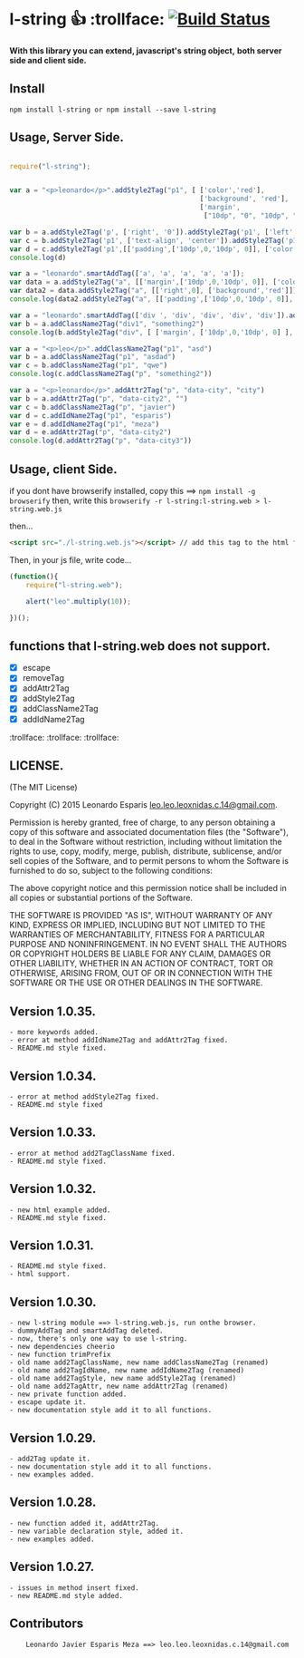 **l-string**   :thumbsup: :trollface: [![Build Status](https://travis-ci.org/leoxnidas/l-string.svg)](https://travis-ci.org/leoxnidas/l-string)
============


**With this library you can extend, javascript's string object,** 
**both server side and client side.**


Install
-------
```npm install l-string or npm install --save l-string ```

Usage, Server Side.
------------------

```javascript

require("l-string");


var a = "<p>leonardo</p>".addStyle2Tag("p1", [ ['color','red'], 
											   ['background', 'red'], 
											   ['margin', 
											    ["10dp", "0", "10dp", "0"]]])

var b = a.addStyle2Tag('p', ['right', '0']).addStyle2Tag('p1', ['left', '0'])
var c = b.addStyle2Tag('p1', ['text-align', 'center']).addStyle2Tag('p1', ['padding', [0,0,0,0]])
var d = c.addStyle2Tag('p1',[['padding',['10dp',0,'10dp', 0]], ['color','red']]
console.log(d)

var a = "leonardo".smartAddTag(['a', 'a', 'a', 'a', 'a']);
var data = a.addStyle2Tag("a", [['margin',['10dp',0,'10dp', 0]], ['color','red']])
var data2 = data.addStyle2Tag("a", [['right',0], ['background','red']])
console.log(data2.addStyle2Tag("a", [['padding',['10dp',0,'10dp', 0]], ['color','red']]))

var a = "leonardo".smartAddTag(['div ', 'div', 'div', 'div', 'div']).addIdName2Tag("div", "something")
var b = a.addClassName2Tag("div1", "something2")
console.log(b.addStyle2Tag("div", [ ['margin', ['10dp',0,'10dp', 0] ], ['color','red'] ]))

var a = "<p>leo</p>".addClassName2Tag("p1", "asd")
var b = a.addClassName2Tag("p1", "asdad")
var c = b.addClassName2Tag("p1", "qwe")
console.log(c.addClassName2Tag("p", "something2"))

var a = "<p>leonardo</p>".addAttr2Tag("p", "data-city", "city")
var b = a.addAttr2Tag("p", "data-city2", "")
var c = b.addClassName2Tag("p", "javier")
var d = c.addIdName2Tag("p1", "esparis")
var e = d.addIdName2Tag("p1", "meza")
var d = e.addAttr2Tag("p", "data-city2")
console.log(d.addAttr2Tag("p", "data-city3"))
```


Usage, client Side.
------------------

if you dont have browserify installed, copy this ==> ```npm install -g browserify```
then, write this ```browserify -r l-string:l-string.web > l-string.web.js```

then... 

```html
<script src="./l-string.web.js"></script> // add this tag to the html file.
```

Then, in your js file, write code...

```javascript
(function(){
	require("l-string.web");

	alert("leo".multiply(10));

})();
```

functions that l-string.web does not support.
---------------------------------------------
- [X] escape
- [X] removeTag
- [X] addAttr2Tag
- [X] addStyle2Tag
- [X] addClassName2Tag
- [X] addIdName2Tag

:trollface: :trollface: :trollface:


LICENSE.
--------

(The MIT License)

Copyright (C) 2015  Leonardo Esparis <leo.leo.leoxnidas.c.14@gmail.com>.

Permission is hereby granted, free of charge, to any person obtaining a copy
of this software and associated documentation files (the "Software"), to deal
in the Software without restriction, including without limitation the rights
to use, copy, modify, merge, publish, distribute, sublicense, and/or sell
copies of the Software, and to permit persons to whom the Software is
furnished to do so, subject to the following conditions:

The above copyright notice and this permission notice shall be included in
all copies or substantial portions of the Software.

THE SOFTWARE IS PROVIDED "AS IS", WITHOUT WARRANTY OF ANY KIND, EXPRESS OR
IMPLIED, INCLUDING BUT NOT LIMITED TO THE WARRANTIES OF MERCHANTABILITY,
FITNESS FOR A PARTICULAR PURPOSE AND NONINFRINGEMENT. IN NO EVENT SHALL THE
AUTHORS OR COPYRIGHT HOLDERS BE LIABLE FOR ANY CLAIM, DAMAGES OR OTHER
LIABILITY, WHETHER IN AN ACTION OF CONTRACT, TORT OR OTHERWISE, ARISING FROM,
OUT OF OR IN CONNECTION WITH THE SOFTWARE OR THE USE OR OTHER DEALINGS IN THE
SOFTWARE.


Version 1.0.35.
---------------
	- more keywords added.
	- error at method addIdName2Tag and addAttr2Tag fixed.
	- README.md style fixed.

Version 1.0.34.
---------------
	- error at method addStyle2Tag fixed.
	- README.md style fixed

Version 1.0.33.
---------------
	- error at method add2TagClassName fixed.
	- README.md style fixed.

Version 1.0.32.
---------------
	- new html example added.
	- README.md style fixed.

Version 1.0.31.
---------------
	- README.md style fixed.
	- html support.

Version 1.0.30.
---------------
	- new l-string module ==> l-string.web.js, run onthe browser.
	- dummyAddTag and smartAddTag deleted.
	- now, there's only one way to use l-string.
	- new dependencies cheerio
	- new function trimPrefix
	- old name add2TagClassName, new name addClassName2Tag (renamed)
	- old name add2TagIdName, new name addIdName2Tag (renamed)
	- old name add2TagStyle, new name addStyle2Tag (renamed)
	- old name add2TagAttr, new name addAttr2Tag (renamed)
	- new private function added.
	- escape update it.
	- new documentation style add it to all functions.

Version 1.0.29.
---------------
	- add2Tag update it.
	- new documentation style add it to all functions.
	- new examples added. 

Version 1.0.28.
---------------
	- new function added it, addAttr2Tag.
	- new variable declaration style, added it. 
	- new examples added. 

Version 1.0.27.
---------------
	- issues in method insert fixed.
	- new README.md style added.


Contributors
-------------

```
	Leonardo Javier Esparis Meza ==> leo.leo.leoxnidas.c.14@gmail.com
```